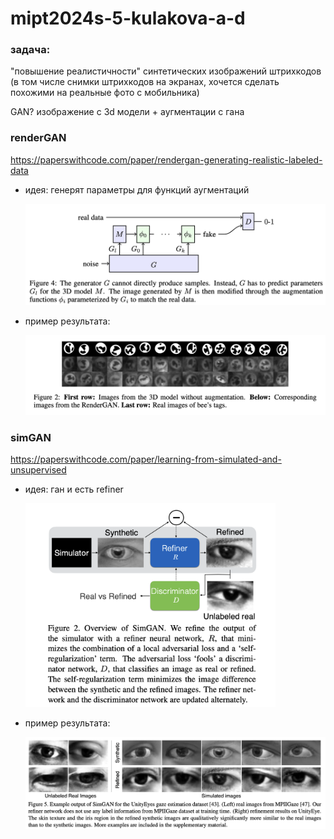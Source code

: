 # mipt2024s-5-kulakova-a-d

### задача:
"повышение реалистичности" синтетических изображений штрихкодов (в том числе снимки штрихкодов на экранах, хочется сделать похожими на реальные фото с мобильника)




GAN? 
изображение с 3d модели + аугментации с гана


### renderGAN
https://paperswithcode.com/paper/rendergan-generating-realistic-labeled-data

- идея: генерят параметры для функций аугментаций
   
    <img src="./data_md/renderGan1.png" alt="drawing" width="600"/>

- пример результата:
	
    <img src="./data_md/renderGan2.png" alt="drawing" width="600"/>

### simGAN
https://paperswithcode.com/paper/learning-from-simulated-and-unsupervised

- идея: ган и есть refiner 

    <img src="./data_md/simGan1.png" alt="drawing" width="400"/>

- пример результата:
	
    <img src="./data_md/simGan2.png" alt="drawing" width="600"/>
